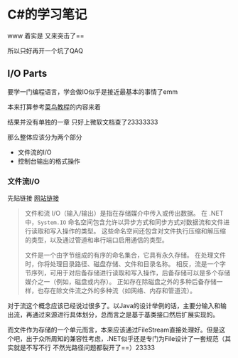 # C#的学习笔记

www 着实是 又来突击了==

所以只好再开一个坑了QAQ

## I/O Parts

要学一门编程语言，学会做IO似乎是接近最基本的事情了emm

本来打算参考[菜鸟教程](https://www.runoob.com/csharp/csharp-tutorial.html)的内容来着

结果并没有单独的一章 只好上微软文档查了23333333 

那么整体应该分为两个部分

* 文件流的I/O
* 控制台输出的格式操作

### 文件流I/O

先贴链接 [网站链接](https://docs.microsoft.com/zh-cn/dotnet/standard/io/)

> 文件和流 I/O（输入/输出）是指在存储媒介中传入或传出数据。 在 .NET 中，`System.IO` 命名空间包含允许以异步方式和同步方式对数据流和文件进行读取和写入操作的类型。 这些命名空间还包含对文件执行压缩和解压缩的类型，以及通过管道和串行端口启用通信的类型。
>
> 文件是一个由字节组成的有序的命名集合，它具有永久存储。 在处理文件时，你将处理目录路径、磁盘存储、文件和目录名称。 相反，流是一个字节序列，可用于对后备存储进行读取和写入操作，后备存储可以是多个存储媒介之一（例如，磁盘或内存）。 正如存在除磁盘之外的多种后备存储一样，也存在除文件流之外的多种流（如网络、内存和管道流）。

对于流这个概念应该已经说过很多了。以Java的设计举例的话，主要分输入和输出流，再通过来源进行具体划分，总而言之是基于基类接口然后扩展实现的。

而文件作为存储的一个单元而言，本来应该通过FileStream直接处理好。但是这个吧，出于众所周知的兼容性考虑，.NET似乎还是专门为File设计了一套规范（其实就是不写不行 不然光路径问题都裂开了==）23333

